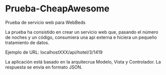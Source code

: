 # Prueba-CheapAwesome
Prueba de servicio web para WebBeds

La prueba ha consistido en crear un servicio web que, pasando el número de noches y un código, consumiera una api externa e hiciera un pequeño tratamiento de datos.

Ejemplo de URL: localhostXXX/api/hotel/3/1419

La aplicación está basado en la arquitecrua Modelo, Vista y Controlador. La respuesta se envía en formato JSON.

